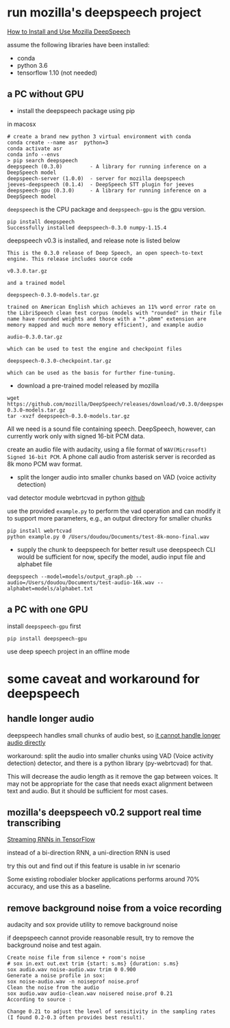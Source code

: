 # run mozilla's deepspeech project
[How to Install and Use Mozilla DeepSpeech](https://progur.com/2018/02/how-to-use-mozilla-deepspeech-tutorial.html)

assume the following libraries have been installed:
- conda
- python 3.6
- tensorflow 1.10 (not needed)

## a PC without GPU
- install the deepspeech package using pip

in macosx
```
# create a brand new python 3 virtual environment with conda
conda create --name asr  python=3
conda activate asr
conda info --envs
> pip search deepspeech
deepspeech (0.3.0)         - A library for running inference on a DeepSpeech model
deepspeech-server (1.0.0)  - server for mozilla deepspeech
jeeves-deepspeech (0.1.4)  - DeepSpeech STT plugin for jeeves
deepspeech-gpu (0.3.0)     - A library for running inference on a DeepSpeech model
```

`deepspeech` is the CPU package and `deepspeech-gpu` is the gpu version.

```
pip install deepspeech
Successfully installed deepspeech-0.3.0 numpy-1.15.4
```

deepspeech v0.3 is installed, and release note is listed below
```
This is the 0.3.0 release of Deep Speech, an open speech-to-text engine. This release includes source code

v0.3.0.tar.gz

and a trained model

deepspeech-0.3.0-models.tar.gz

trained on American English which achieves an 11% word error rate on the LibriSpeech clean test corpus (models with "rounded" in their file name have rounded weights and those with a "*.pbmm" extension are memory mapped and much more memory efficient), and example audio

audio-0.3.0.tar.gz

which can be used to test the engine and checkpoint files

deepspeech-0.3.0-checkpoint.tar.gz

which can be used as the basis for further fine-tuning.
```

- download a pre-trained model released by mozilla
```
wget https://github.com/mozilla/DeepSpeech/releases/download/v0.3.0/deepspeech-0.3.0-models.tar.gz
tar -xvzf deepspeech-0.3.0-models.tar.gz
```

All we need is a sound file containing speech. DeepSpeech, however, can currently work only with signed 16-bit PCM data.

create an audio file with audacity, using a file format of `WAV(Microsoft) Signed 16-bit PCM`. A phone call audio from asterisk server is recorded as 8k mono PCM wav format.

- split the longer audio into smaller chunks based on VAD (voice activity detection) 

vad detector module webrtcvad in python
[github](https://github.com/wiseman/py-webrtcvad)

use the provided `example.py` to perform the vad operation and can modify it to support more parameters, e.g., an output directory for smaller chunks

```
pip install webrtcvad
python example.py 0 /Users/doudou/Documents/test-8k-mono-final.wav
```

- supply the chunk to deepspeech for better result
use deepspeech CLI would be sufficient for now, specify the model, audio input file and alphabet file
```
deepspeech --model=models/output_graph.pb --audio=/Users/doudou/Documents/test-audio-16k.wav --alphabet=models/alphabet.txt
```

## a PC with one GPU
install `deepspeech-gpu` first

```
pip install deepspeech-gpu
```

use deep speech project in an offline mode

# some caveat and workaround for deepspeech
## handle longer audio
deepspeech handles small chunks of audio best, so [it cannot handle longer audio directly](https://discourse.mozilla.org/t/longer-audio-files-with-deep-speech/22784)

workaround: split the audio into smaller chunks using VAD (Voice activity detection) detector, and there is a python library (py-webrtcvad) for that.

This will decrease the audio length as it remove the gap between voices. It may not be appropriate for the case that needs exact alignment between text and audio. But it should be sufficient for most cases.

## mozilla's deepspeech v0.2 support real time transcribing
[Streaming RNNs in TensorFlow](https://hacks.mozilla.org/2018/09/speech-recognition-deepspeech/)

instead of a bi-direction RNN, a uni-direction RNN is used

try this out and find out if this feature is usable in ivr scenario

Some existing robodialer blocker applications performs around 70% accuracy, and use this as a baseline.

## remove background noise from a voice recording
audacity and sox provide utility to remove background noise

if deepspeech cannot provide reasonable result, try to remove the background noise and test again.

```
Create noise file from silence + room's noise
# sox in.ext out.ext trim {start: s.ms} {duration: s.ms}
sox audio.wav noise-audio.wav trim 0 0.900
Generate a noise profile in sox:
sox noise-audio.wav -n noiseprof noise.prof
Clean the noise from the audio
sox audio.wav audio-clean.wav noisered noise.prof 0.21
According to source :

Change 0.21 to adjust the level of sensitivity in the sampling rates (I found 0.2-0.3 often provides best result).
```